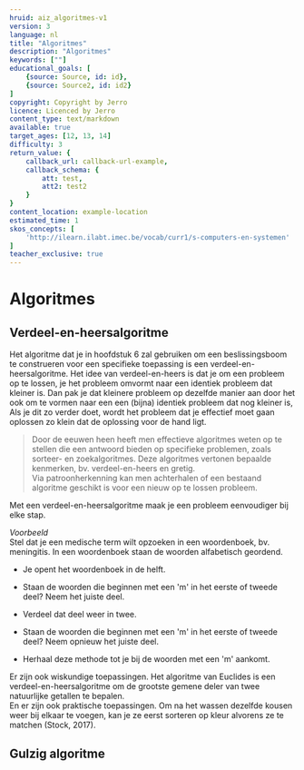 ```yaml
---
hruid: aiz_algoritmes-v1
version: 3
language: nl
title: "Algoritmes"
description: "Algoritmes"
keywords: [""]
educational_goals: [
    {source: Source, id: id}, 
    {source: Source2, id: id2}
]
copyright: Copyright by Jerro
licence: Licenced by Jerro
content_type: text/markdown
available: true
target_ages: [12, 13, 14]
difficulty: 3
return_value: {
    callback_url: callback-url-example,
    callback_schema: {
        att: test,
        att2: test2
    }
}
content_location: example-location
estimated_time: 1
skos_concepts: [
    'http://ilearn.ilabt.imec.be/vocab/curr1/s-computers-en-systemen'
]
teacher_exclusive: true
---
```

# Algoritmes
## Verdeel-en-heersalgoritme

Het algoritme dat je in hoofdstuk 6 zal gebruiken om een beslissingsboom te construeren voor een specifieke toepassing is een verdeel-en-heersalgoritme. Het idee van verdeel-en-heers is dat je om een probleem op te lossen, je het probleem omvormt naar een identiek probleem dat kleiner is. Dan pak je dat kleinere probleem op dezelfde manier aan door het ook om te vormen naar een een (bijna) identiek probleem dat nog kleiner is, Als je dit zo verder doet, wordt het probleem dat je effectief moet gaan oplossen zo klein dat de oplossing voor de hand ligt. 

> Door de eeuwen heen heeft men effectieve algoritmes weten op te stellen die een antwoord bieden op specifieke problemen, zoals sorteer- en zoekalgoritmes. Deze algoritmes vertonen bepaalde kenmerken, bv. verdeel-en-heers en gretig.<br>Via patroonherkenning kan men achterhalen of een bestaand algoritme geschikt is voor een nieuw op te lossen probleem.

Met een verdeel-en-heersalgoritme maak je een probleem eenvoudiger bij elke stap. 

*Voorbeeld*<br> 
Stel dat je een medische term wilt opzoeken in een woordenboek, bv. meningitis. In een woordenboek staan de woorden alfabetisch geordend. 

<ul><li>Je opent het woordenboek in de helft.</li></ul> 
<ul><li>Staan de woorden die beginnen met een 'm' in het eerste of tweede deel? Neem het juiste deel.</li></ul> 
<ul><li>Verdeel dat deel weer in twee.</li></ul> 
<ul><li>Staan de woorden die beginnen met een 'm' in het eerste of tweede deel? Neem opnieuw het juiste deel.</li></ul> 
<ul><li>Herhaal deze methode tot je bij de woorden met een 'm' aankomt.</li></ul> 

Er zijn ook wiskundige toepassingen. Het algoritme van Euclides is een verdeel-en-heersalgoritme om de grootste gemene deler van twee natuurlijke getallen te bepalen.<br> 
En er zijn ook praktische toepassingen. Om na het wassen dezelfde kousen weer bij elkaar te voegen, kan je ze eerst sorteren op kleur alvorens ze te matchen (Stock, 2017).

## Gulzig algoritme